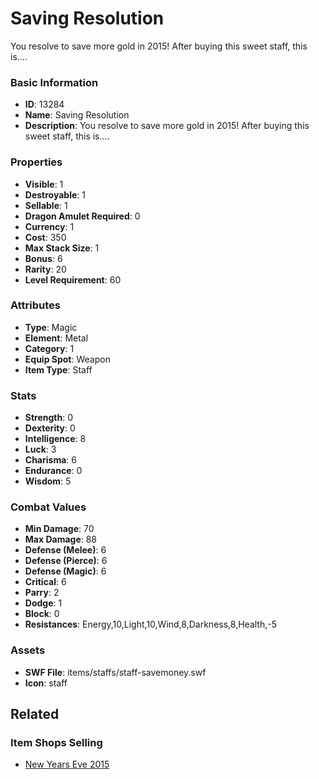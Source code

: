 # Saving Resolution

You resolve to save more gold in 2015! After buying this sweet staff, this is....

### Basic Information

- **ID**: 13284
- **Name**: Saving Resolution
- **Description**: You resolve to save more gold in 2015! After buying this sweet staff, this is....

### Properties

- **Visible**: 1
- **Destroyable**: 1
- **Sellable**: 1
- **Dragon Amulet Required**: 0
- **Currency**: 1
- **Cost**: 350
- **Max Stack Size**: 1
- **Bonus**: 6
- **Rarity**: 20
- **Level Requirement**: 60

### Attributes

- **Type**: Magic
- **Element**: Metal
- **Category**: 1
- **Equip Spot**: Weapon
- **Item Type**: Staff

### Stats

- **Strength**: 0
- **Dexterity**: 0
- **Intelligence**: 8
- **Luck**: 3
- **Charisma**: 6
- **Endurance**: 0
- **Wisdom**: 5

### Combat Values

- **Min Damage**: 70
- **Max Damage**: 88
- **Defense (Melee)**: 6
- **Defense (Pierce)**: 6
- **Defense (Magic)**: 6
- **Critical**: 6
- **Parry**: 2
- **Dodge**: 1
- **Block**: 0
- **Resistances**: Energy,10,Light,10,Wind,8,Darkness,8,Health,-5

### Assets

- **SWF File**: items/staffs/staff-savemoney.swf
- **Icon**: staff

## Related

### Item Shops Selling

- [New Years Eve 2015](../item-shops/424-new-years-eve-2015.md)

